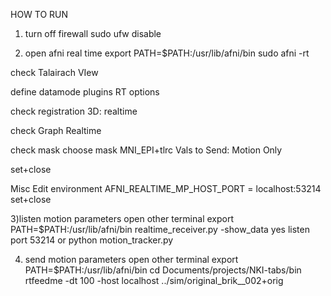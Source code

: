 HOW TO RUN

1) turn off firewall
sudo ufw disable

2) open afni real time
export PATH=$PATH:/usr/lib/afni/bin
sudo afni -rt

check Talairach VIew

define datamode
plugins
RT options

check registration
3D: realtime

check Graph
Realtime

check mask
choose mask MNI_EPI+tlrc
Vals to Send: Motion Only

set+close


Misc
Edit environment
AFNI_REALTIME_MP_HOST_PORT = localhost:53214
set+close


3)listen motion parameters
open other terminal
export PATH=$PATH:/usr/lib/afni/bin
realtime_receiver.py -show_data yes
listen port 53214
or python motion_tracker.py


4) send motion parameters
open other terminal
export PATH=$PATH:/usr/lib/afni/bin
cd Documents/projects/NKI-tabs/bin
rtfeedme -dt 100 -host localhost ../sim/original_brik__002+orig


